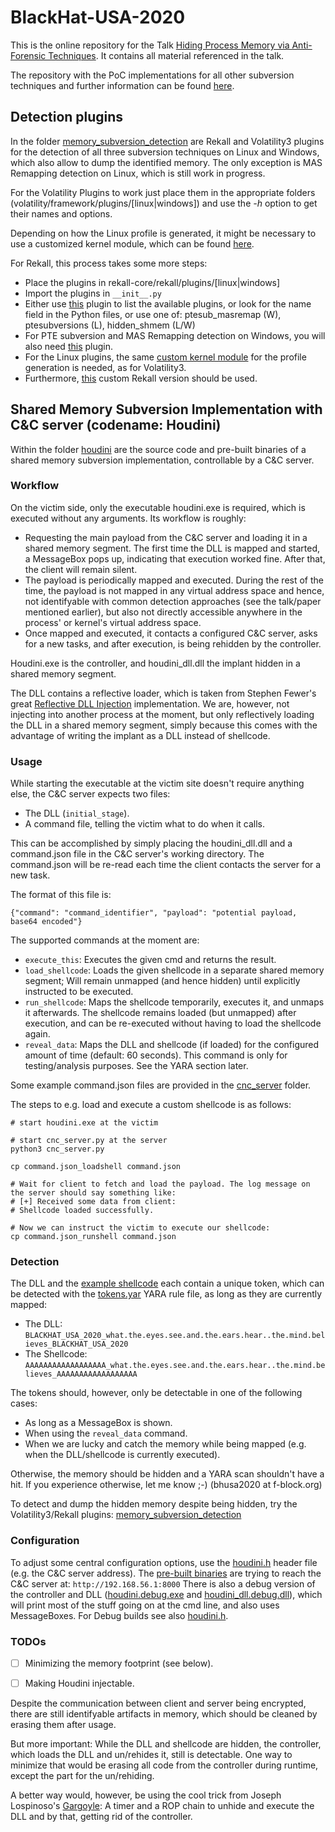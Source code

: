 # BlackHat-USA-2020

This is the online repository for the Talk [Hiding Process Memory via Anti-Forensic Techniques](https://www.blackhat.com/us-20/briefings/schedule/index.html#hiding-process-memory-via-anti-forensic-techniques-20661). It contains all material referenced in the talk.

The repository with the PoC implementations for all other subversion techniques and further information can be found [here](https://github.com/DFRWS-memory-subversion/DFRWS-USA-2020).

## Detection plugins

In the folder [memory_subversion_detection](memory_subversion_detection) are Rekall and Volatility3 plugins for the detection of all three subversion techniques on Linux and Windows, which also allow to dump the identified memory. The only exception is MAS Remapping detection on Linux, which is still work in progress.


For the Volatility Plugins to work just place them in the appropriate folders (volatility/framework/plugins/[linux|windows]) and use the *-h* option to get their names and options.

Depending on how the Linux profile is generated, it might be necessary to use a customized kernel module, which can be found [here](https://github.com/DFRWS-memory-subversion/DFRWS-USA-2020/blob/master/rekall_framework/tools/linux/module.c).

For Rekall, this process takes some more steps:

- Place the plugins in rekall-core/rekall/plugins/[linux|windows]
- Import the plugins in `__init__.py`
- Either use [this](https://github.com/f-block/rekall-plugins#list_plugins) plugin to list the available plugins, or look for the name field in the Python files, or use one of: ptesub\_masremap (W), ptesubversions (L), hidden\_shmem (L/W)
- For PTE subversion and MAS Remapping detection on Windows, you will also need [this](https://github.com/f-block/rekall-plugins/blob/master/README.md#ptemalfind-formerly-known-as-ptenum) plugin.
- For the Linux plugins, the same [custom kernel module](https://github.com/DFRWS-memory-subversion/DFRWS-USA-2020/blob/master/rekall_framework/tools/linux/module.c) for the profile generation is needed, as for Volatility3.
- Furthermore, [this](https://github.com/DFRWS-memory-subversion/DFRWS-USA-2020/tree/master/rekall_framework) custom Rekall version should be used.

## Shared Memory Subversion Implementation with C&C server (codename: Houdini)

Within the folder [houdini](houdini) are the source code and pre-built binaries of a shared memory subversion implementation, controllable by a C&C server.

### Workflow

On the victim side, only the executable houdini.exe is required, which is executed without any arguments. Its workflow is roughly:
- Requesting the main payload from the C&C server and loading it in a shared memory segment. The first time the DLL is mapped and started, a MessageBox pops up, indicating that execution worked fine. After that, the client will remain silent.
- The payload is periodically mapped and executed. During the rest of the time, the payload is not mapped in any virtual address space and hence, not identifyable with common detection approaches (see the talk/paper mentioned earlier), but also not directly accessible anywhere in the process' or kernel's virtual address space.
- Once mapped and executed, it contacts a configured C&C server, asks for a new tasks, and after execution, is being rehidden by the controller.

Houdini.exe is the controller, and houdini\_dll.dll the implant hidden in a shared memory segment.

The DLL contains a reflective loader, which is taken from Stephen Fewer's great [Reflective DLL Injection](https://github.com/stephenfewer/ReflectiveDLLInjection) implementation. We are, however, not injecting into another process at the moment, but only reflectively loading the DLL in a shared memory segment, simply because this comes with the advantage of writing the implant as a DLL instead of shellcode.

### Usage

While starting the executable at the victim site doesn't require anything else, the C&C server expects two files:
- The DLL (`initial_stage`).
- A command file, telling the victim what to do when it calls.

This can be accomplished by simply placing the houdini\_dll.dll and a command.json file in the C&C server's working directory.
The command.json will be re-read each time the client contacts the server for a new task.

The format of this file is:
```
{"command": "command_identifier", "payload": "potential payload, base64 encoded"}
```

The supported commands at the moment are:
- `execute_this`: Executes the given cmd and returns the result.
- `load_shellcode`: Loads the given shellcode in a separate shared memory segment; Will remain unmapped (and hence hidden) until explicitly instructed to be executed.
- `run_shellcode`: Maps the shellcode temporarily, executes it, and unmaps it afterwards. The shellcode remains loaded (but unmapped) after execution, and can be re-executed without having to load the shellcode again.
- `reveal_data`: Maps the DLL and shellcode (if loaded) for the configured amount of time (default: 60 seconds). This command is only for testing/analysis purposes. See the YARA section later.

Some example command.json files are provided in the [cnc_server](houdini/cnc_server) folder.

The steps to e.g. load and execute a custom shellcode is as follows:
```
# start houdini.exe at the victim

# start cnc_server.py at the server
python3 cnc_server.py

cp command.json_loadshell command.json

# Wait for client to fetch and load the payload. The log message on the server should say something like: 
# [+] Received some data from client:
# Shellcode loaded successfully.

# Now we can instruct the victim to execute our shellcode:
cp command.json_runshell command.json
```

### Detection

The DLL and the [example shellcode](houdini/cnc_server/command.json_loadshellcode) each contain a unique token, which can be detected with the [tokens.yar](houdini/tokens.yar) YARA rule file, as long as they are currently mapped:
- The DLL: `BLACKHAT_USA_2020_what.the.eyes.see.and.the.ears.hear..the.mind.believes_BLACKHAT_USA_2020`
- The Shellcode: `AAAAAAAAAAAAAAAAAA_what.the.eyes.see.and.the.ears.hear..the.mind.believes_AAAAAAAAAAAAAAAAAA`

The tokens should, however, only be detectable in one of the following cases:
- As long as a MessageBox is shown.
- When using the `reveal_data` command.
- When we are lucky and catch the memory while being mapped (e.g. when the DLL/shellcode is currently executed).

Otherwise, the memory should be hidden and a YARA scan shouldn't have a hit. If you experience otherwise, let me know ;-) (bhusa2020 at f-block.org)

To detect and dump the hidden memory despite being hidden, try the Volatility3/Rekall plugins: [memory\_subversion\_detection](memory_subversion_detection)


### Configuration

To adjust some central configuration options, use the [houdini.h](houdini/houdini/dll/src/houdini.h) header file (e.g. the C&C server address).
The [pre-built binaries](houdini/houdini/x64/Release) are trying to reach the C&C server at: `http://192.168.56.1:8000`
There is also a debug version of the controller and DLL ([houdini.debug.exe](houdini/houdini/x64/Release/houdini.debug.exe) and [houdini\_dll.debug.dll](houdini/houdini/x64/Release/houdini_dll.debug.dll)), which will print most of the stuff going on at the cmd line, and also uses MessageBoxes. For Debug builds see also [houdini.h](houdini/houdini/dll/src/houdini.h).

### TODOs

- [ ] Minimizing the memory footprint (see below).
- [ ] Making Houdini injectable.


Despite the communication between client and server being encrypted, there are still identifyable artifacts in memory, which should be cleaned by erasing them after usage.

But more important: While the DLL and shellcode are hidden, the controller, which loads the DLL and un/rehides it, still is detectable. One way to minimize that would be erasing all code from the controller during runtime, except the part for the un/rehiding.

A better way would, however, be using the cool trick from Joseph Lospinoso's [Gargoyle](https://github.com/JLospinoso/gargoyle): A timer and a ROP chain to unhide and execute the DLL and by that, getting rid of the controller.
